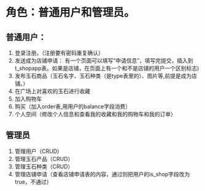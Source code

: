 
# 角色：普通用户和管理员。
## 普通用户：
1. 登录注册。（注册要有密码重复确认）
2. 发送成为店铺申请： 有一个页面可以填写“申请信息”，填写完提交，插入到t_shopapp表。如果是店铺，在页面上有一个和不是店铺的用户一个区别标志)
3. 发布玉石商品（玉石名字、玉石种类（是type表里的）、图片等,前提是成为店铺。）
4. 在广场上对喜欢的玉石进行收藏
5. 加入购物车
6. 购买（加入order表,用用户的balance字段消费）
7. 个人空间（修改个人信息和查看我的收藏和我的购物车和我的订单）

## 管理员
1. 管理用户（CRUD）
2. 管理玉石产品（CRUD）
3. 管理玉石种类（CRUD）
4. 管理店铺申请（查看店铺申请表的内容，通过则把用户的is_shop字段改为true，不通过）
